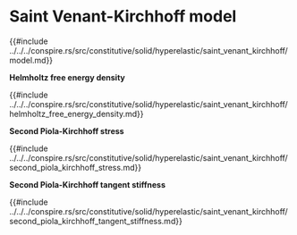# Saint Venant-Kirchhoff model

{{#include ../../../conspire.rs/src/constitutive/solid/hyperelastic/saint_venant_kirchhoff/model.md}}

**Helmholtz free energy density**

{{#include ../../../conspire.rs/src/constitutive/solid/hyperelastic/saint_venant_kirchhoff/helmholtz_free_energy_density.md}}

**Second Piola-Kirchhoff stress**

{{#include ../../../conspire.rs/src/constitutive/solid/hyperelastic/saint_venant_kirchhoff/second_piola_kirchhoff_stress.md}}

**Second Piola-Kirchhoff tangent stiffness**

{{#include ../../../conspire.rs/src/constitutive/solid/hyperelastic/saint_venant_kirchhoff/second_piola_kirchhoff_tangent_stiffness.md}}
